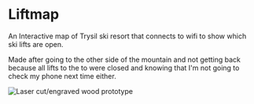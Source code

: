 # Liftmap
An Interactive map of Trysil ski resort that connects to wifi to show which ski lifts are open.

Made after going to the other side of the mountain and not getting back because all lifts to the to were closed and knowing that I'm not going to check my phone next time either.

![Laser cut/engraved wood prototype](https://user-images.githubusercontent.com/46346730/233624994-cebf864f-6b93-411e-8b1b-1501e822fcd8.jpg)
